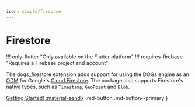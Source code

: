 ```yaml
---
icon: simple/firebase
---
```


# Firestore

!!! only-flutter "Only available on the Flutter platform"
!!! requires-firebase "Requires a Firebase project and account"


The dogs_firestore extension adds support for using the DOGs engine as an 
[ODM](https://medium.com/@julianam.tyler/what-is-the-difference-between-odm-and-orm-267bbb7778b0)
for Google's [Cloud Firestore](https://firebase.google.com/docs/firestore). The package also
supports Firestore's native types, such as `Timestamp`, `GeoPoint` and `Blob`.

[Getting Started! :material-send:](/firestore/start/){ .md-button .md-button--primary }